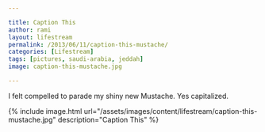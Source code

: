 ```yaml
---

title: Caption This
author: rami
layout: lifestream
permalink: /2013/06/11/caption-this-mustache/
categories: [Lifestream]
tags: [pictures, saudi-arabia, jeddah]
image: caption-this-mustache.jpg

---
```


I felt compelled to parade my shiny new Mustache. Yes capitalized.

{% include image.html url="/assets/images/content/lifestream/caption-this-mustache.jpg" description="Caption This" %}
